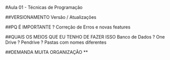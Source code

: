 #Aula 01 - Técnicas de Programação

##VERSIONAMENTO
Versão / Atualizações

##PQ É IMPORTANTE ?
Correção de Erros e novas features

##QUAIS OS MEIOS QUE EU TENHO DE FAZER ISSO
Banco de Dados ? One Drive ? Pendrive ? Pastas com nomes diferentes

##DEMANDA MUITA ORGANIZAÇÃO **